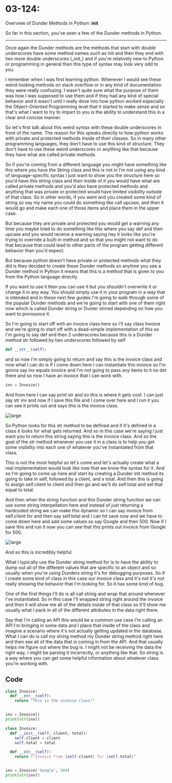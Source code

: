 # 03-124:

Overview of Dunder Methods in Python: __init__

So far in this section, you've seen a few of the Dunder methods in Python.

****

Once again the Dunder methods are the methods that start with double underscores have some method names such as init and then they end with two more double underscores (\__init\__) and if you're relatively new to Python or programming in general then this type of syntax may look very odd to you. 

I remember when I was first learning python. Whenever I would see these weird-looking methods on stack overflow or in any kind of documentation they were really confusing. I wasn't quite sure what the purpose of them was how I was supposed to use them and if they had any kind of special behavior and it wasn't until I really dove into how python worked especially the Object-Oriented Programming level that it started to make sense and so that's what I want to try to impart to you is the ability to understand this in a clear and concise manner. 

So let's first talk about this weird syntax with these double underscores in front of the name. The reason for this speaks directly to how python works with private and protected methods inside of their classes. So in many other programming languages, they don't have to use this kind of structure. They don't have to use these weird underscores or anything like that because they have what are called private methods. 

So if you're coming from a different language you might have something like this where you have the String class and this is not in I'm not using any kind of language-specific syntax I just want to show you the structure here so you'd have this string class and then inside of it you would have what are called private methods and you'd also have protected methods and anything that was private or protected would have limited visibility outside of that class. So in other words, if you went and you created some kind of string so say my name you could do something like call upcase, and then it would go and make each one of those items and place them in the upper case. 

But because they are private and protected you would get a warning any time you maybe tried to do something like this where you say def and then upcase and you would receive a warning saying hey it looks like you're trying to override a built-in method and so that you might not want to do that because that could lead to other parts of the program getting different behavior than you'd expect. 

But because python doesn't have private or protected methods what they did is they decided to create these Dunder methods so anytime you see a Dunder method in Python it means that this is a method that is given to you from the Python language directly. 

If you want to use it then you can use it but you shouldn't overwrite it or change it in any way. You should simply use it in your program in a way that is intended and in these next few guides I'm going to walk through some of the popular Dunder methods and we're going to start with one of them right now which is called Dunder string or Dunter stirred depending on how you want to pronounce it.

So I'm going to start off with an invoice class here so I'll say class Invoice and we're going to start off with a dead-simple implementation of this so I'm going to say def and then 2 underscores because this is a Dunder method str followed by two underscores followed by self 

```python
def __str__(self):
```

and so now I'm simply going to return and say this is the invoice class and now what I can do is if I come down here I can instantiate this invoice so I'm gonna say inv equals invoice and I'm not going to pass any items to it no dot there and so now I have an invoice that I can work with. 

```python
inv = Invoice()
```

And from here I can say print str and so this is where it gets cool. I can just say str inv and now if I save this file and I come over here and I run it you can see it prints out and says this is the invoice class. 

![large](https://s3-us-west-2.amazonaws.com/images-devcamp/Advanced+Python+Programming/Object+Oriented+Programming+(OOP)+in+Python/Overview+of+Dunder+Methods+in+Python%3A+__init__+%23+1599/image11.png)

So Python looks for this str method to be defined and if it's defined in a class it looks for what gets returned. And so in this case we're saying I just want you to return this string saying this is the invoice class. And so the goal of the str method whenever you use it in a class is to help you get some visibility into each one of whatever you've instantiated from that class. 

This is not the most helpful so let's come and let's actually create what a real implementation would look like now that we know the syntax for it. And so I'm going to come up here and start by creating a Dunder init method its going to take in self, followed by a client, and a total. And then this is going to assign self.client to client and then go and we'll do self.total and set that equal to total. 

And then when the string function and this Dunder string function we can use some string interpellation here and instead of just returning a hardcoded string we can make this dynamic so I can say invoice from self.client for and then say self.total and I can hit save now and we have to come down here and add some values so say Google and then 500. Now if I save this and run it now you can see that this prints out invoice from Google for 500. 

![large](https://s3-us-west-2.amazonaws.com/images-devcamp/Advanced+Python+Programming/Object+Oriented+Programming+(OOP)+in+Python/Overview+of+Dunder+Methods+in+Python%3A+__init__+%23+1599/image12.png)

And so this is incredibly helpful. 

What I typically use the Dunder string method for is to have the ability to dump out all of the different values that are specific to an object and so usually when you're using Dunders string it's for debugging purposes. So if I create some kind of class in this case our invoice class and it's not it's not really showing the behavior that I'm looking for. So it has some kind of bug. 

One of the first things I'll do is all call string and wrap that around whenever I've instantiated. So in this case I'll wrapped string right around the invoice and then it will show me all of the details inside of that class so it'll show me usually what I pack in all of the different attributes in the data right there.

Say that I'm calling an API this would be a common use case I'm calling an API I'm bringing in some data and I place that inside of the class and imagine a scenario where it's not actually getting updated in the database. What I can do is call my string method my Dunder string method right here and then see all of the data that is coming in from the API. And that usually helps me figure out where the bug is. I might not be receiving the data the right way, I might be parsing it incorrectly, or anything like that. So string is a way where you can get some helpful information about whatever class you're working with.

## Code

```python
class Invoice:
  def __str__(self):
    return "This is the invoice class!"


inv = Invoice()
print(str(inv))

class Invoice:
  def __init__(self, client, total):
    self.client = client
    self.total = total

  def __str__(self):
    return f"Invoice from {self.client} for {self.total}"


inv = Invoice('Google', 500)
print(str(inv))
```
